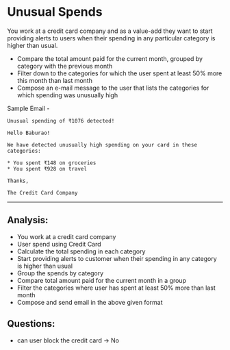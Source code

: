 # Unusual Spends

You work at a credit card company and as a value-add they want to start providing alerts to users when their spending in any particular category is higher than usual.
- Compare the total amount paid for the current month, grouped by category with the previous month
- Filter down to the categories for which the user spent at least 50% more this month than last month
- Compose an e-mail message to the user that lists the categories for which spending was unusually high

Sample Email -

``` 
Unusual spending of ₹1076 detected!

Hello Baburao!

We have detected unusually high spending on your card in these categories:

* You spent ₹148 on groceries
* You spent ₹928 on travel

Thanks,

The Credit Card Company 
```



---

## Analysis:

- You work at a credit card company
- User spend using Credit Card
- Calculate the total spending in each category
- Start providing alerts to customer when their spending in any category is higher than usual
- Group the spends by category
- Compare total amount paid for the current month in a group
- Filter the categories where user has spent at least 50% more than last month
- Compose and send email in the above given format

## Questions:
- can user block the credit card -> No
